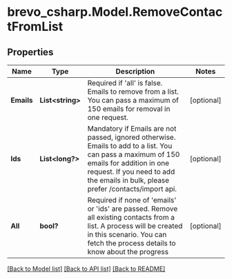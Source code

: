 # brevo_csharp.Model.RemoveContactFromList
## Properties

Name | Type | Description | Notes
------------ | ------------- | ------------- | -------------
**Emails** | **List&lt;string&gt;** | Required if &#39;all&#39; is false. Emails to remove from a list. You can pass a maximum of 150 emails for removal in one request. | [optional] 
**Ids** | **List&lt;long?&gt;** | Mandatory if Emails are not passed, ignored otherwise. Emails to add to a list. You can pass a maximum of 150 emails for addition in one request. If you need to add the emails in bulk, please prefer /contacts/import api. | [optional] 
**All** | **bool?** | Required if none of &#39;emails&#39; or &#39;ids&#39; are passed. Remove all existing contacts from a list.  A process will be created in this scenario. You can fetch the process details to know about the progress | [optional] 

[[Back to Model list]](../README.md#documentation-for-models) [[Back to API list]](../README.md#documentation-for-api-endpoints) [[Back to README]](../README.md)

